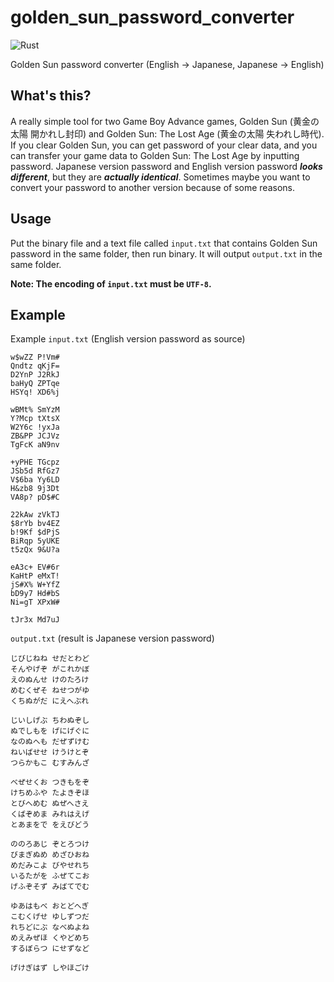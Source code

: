 # golden_sun_password_converter

![Rust](https://img.shields.io/badge/language-Rust-blueviolet.svg?style=flat-square)

Golden Sun password converter (English -> Japanese, Japanese -> English)

## What's this?

A really simple tool for two Game Boy Advance games, Golden Sun (黄金の太陽 開かれし封印) and Golden Sun: The Lost Age (黄金の太陽 失われし時代).
If you clear Golden Sun, you can get password of your clear data, and you can transfer your game data to Golden Sun: The Lost Age by inputting password.
Japanese version password and English version password ***looks different***, but they are ***actually identical***. Sometimes maybe you want to convert your password to another version because of some reasons.


## Usage

Put the binary file and a text file called `input.txt` that contains Golden Sun password in the same folder, then run binary. It will output `output.txt` in the same folder.

**Note: The encoding of `input.txt` must be `UTF-8`.**

## Example

Example `input.txt` (English version password as source)

```
w$wZZ P!Vm#
Qndtz qKjF=
D2YnP J2RkJ
baHyQ ZPTqe
HSYq! XD6%j

wBMt% SmYzM
Y?Mcp tXtsX
W2Y6c !yxJa
ZB&PP JCJVz
TgFcK aN9nv

+yPHE TGcpz
JSb5d RfGz7
V$6ba Yy6LD
H&zb8 9j3Dt
VA8p? pD$#C

22kAw zVkTJ
$8rYb bv4EZ
b!9Kf $dPjS
BiRqp 5yUKE
t5zQx 9&U?a

eA3c+ EV#6r
KaHtP eMxT!
jS#X% W+YfZ
bD9y7 Hd#bS
Ni=gT XPxW#

tJr3x Md7uJ
```

`output.txt` (result is Japanese version password)

```
じびじねね せだとわど
そんやげぞ がこれかぼ
えのぬんせ けのたろけ
めむくぜそ ねせつがゆ
くちぬがだ にえへぶれ

じいしげぶ ちわぬぞし
ぬでしもを げにげぐに
なのぬへも だぜずけむ
ねいばせせ けうけとぞ
つらかもこ むすみんざ

べぜせくお つきもをぞ
けちめふや たよきぞほ
とびへめむ ぬぜへさえ
くばぞめま みれはえげ
とあまをで をえびどう

ののろあじ ぞとろつけ
びまぎぬめ めざひおね
めだみこよ びやせれち
いるたがを ふぜてこお
げふぞそず みばてでむ

ゆあはもべ おとどへぎ
こむくげせ ゆしずつだ
れちどにぶ なべぬよね
めえみぜほ くやどめち
するぼらつ にせずなど

げけぎはず しやほごけ
```
